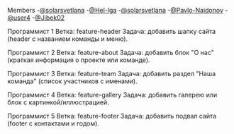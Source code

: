 Members
    -[@solarsvetlana](https://github.com/solarsvetlana)
    -[@Hel-lga](https://github.com/Hel-lga)
    -[@solarsvetlana](https://github.com/solarsvetlana)
    -[@Pavlo-Naidonov](https://github.com/Pavlo-Naidonov)
    -[@user4](https://github.com/user4)
    -[@Jibek02](https://github.com/Jibek02)

Программист 1
    Ветка: feature-header
    Задача: добавить шапку сайта (header с названием команды и меню).

Программист 2
    Ветка: feature-about
    Задача: добавить блок "О нас" (краткая информация о проекте или команде).

Программист 3
    Ветка: feature-team
    Задача: добавить раздел "Наша команда" (список участников с именами).

Программист 4
    Ветка: feature-gallery
    Задача: добавить галерею или блок с картинкой/иллюстрацией.

Программист 5
    Ветка: feature-footer
    Задача: добавить подвал сайта (footer с контактами и годом).